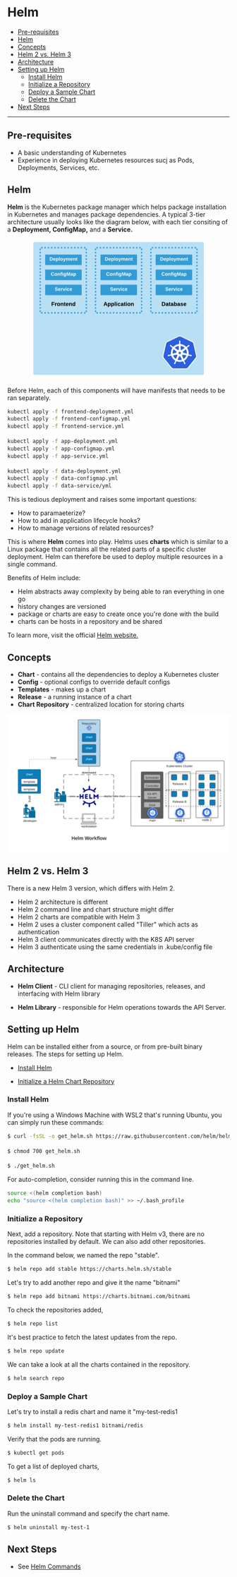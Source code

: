 # Helm 

- [Pre-requisites](#pre-requisites)
- [Helm](#helm)
- [Concepts](#concepts)
- [Helm 2 vs. Helm 3](#helm-2-vs-helm-3)
- [Architecture](#architecture)
- [Setting up Helm](#setting-up-helm)
    - [Install Helm](#install-helm)
    - [Initialize a Repository](#initialize-a-repository)
    - [Deploy a Sample Chart](#deploy-a-sample-chart)
    - [Delete the Chart](#delete-the-chart)
- [Next Steps](#next-steps)

---

## Pre-requisites 

- A basic understanding of Kubernetes
- Experience in deploying Kubernetes resources sucj as Pods, Deployments, Services, etc.

## Helm 

**Helm** is the Kubernetes package manager which helps package installation in Kubernetes and manages package dependencies. A typical 3-tier architecture usually looks like the diagram below, with each tier consiting of a **Deployment, ConfigMap,** and a **Service.**

<p align=center>
<img src="../../Images/helm-typical-3tier-arch.png">
</p>

Before Helm, each of this components will have manifests that needs to be ran separately.

```bash
kubectl apply -f frontend-deployment.yml 
kubectl apply -f frontend-configmap.yml 
kubectl apply -f frontend-service.yml 

kubectl apply -f app-deployment.yml 
kubectl apply -f app-configmap.yml 
kubectl apply -f app-service.yml 

kubectl apply -f data-deployment.yml 
kubectl apply -f data-configmap.yml 
kubectl apply -f data-service/yml
```

This is tedious deployment and raises some important questions:

- How to paramaeterize? 
- How to add in application lifecycle hooks?
- How to manage versions of related resources?

This is where **Helm** comes into play. Helms uses **charts** which is similar to a Linux package that contains all the related parts of a specific cluster deployment. Helm can therefore be used to deploy multiple resources in a single command.

Benefits of Helm include: 
- Helm abstracts away complexity by being able to ran everything in one go 
- history changes are versioned 
- package or charts are easy to create once you're done with the build
- charts can be hosts in a repository and be shared 

To learn more, visit the official [Helm website.](https://helm.sh/)

## Concepts 

- **Chart** - contains all the dependencies to deploy a Kubernetes cluster
- **Config** - optional configs to override default configs
- **Templates** - makes up a chart
- **Release** - a running instance of a chart
- **Chart Repository** - centralized location for storing charts

![](../../Images/helm-workflow.png)  

## Helm 2 vs. Helm 3 

There is a new Helm 3 version, which differs with Helm 2.

- Helm 2 architecture is different
- Helm 2 command line and chart structure might differ 
- Helm 2 charts are compatible with Helm 3
- Helm 2 uses a cluster component called "Tiller" which acts as authentication
- Helm 3 client communicates directly with the K8S API server
- Helm 3 authenticate using the same credentials in .kube/config file

## Architecture 

- **Helm Client** - CLI client for managing repositories, releases, and interfacing with Helm library

- **Helm Library** - responsible for Helm operations towards the API Server.

## Setting up Helm 

Helm can be installed either from a source, or from pre-built binary releases. The steps for setting up Helm.

- [Install Helm](https://helm.sh/docs/intro/install/) 

- [Initialize a Helm Chart Repository](https://helm.sh/docs/intro/quickstart/#initialize-a-helm-chart-repository)


### Install Helm 

If you're using a Windows Machine with WSL2 that's running Ubuntu, you can simply run these commands:

```bash
$ curl -fsSL -o get_helm.sh https://raw.githubusercontent.com/helm/helm/main/scripts/get-helm-3

$ chmod 700 get_helm.sh

$ ./get_helm.sh
```

For auto-completion, consider running this in the command line.

```bash
source <(helm completion bash)
echo "source <(helm completion bash)" >> ~/.bash_profile
```

### Initialize a Repository

Next, add a repository. Note that starting with Helm v3, there are no repositories installed by default. We can also add other repositories.

In the command below, we named the repo "stable".

```bash
$ helm repo add stable https://charts.helm.sh/stable 
```

Let's try to add another repo and give it the name "bitnami"

```bash
$ helm repo add bitnami https://charts.bitnami.com/bitnami 
```

To check the repositories added,

```bash
$ helm repo list 
```

It's best practice to fetch the latest updates from the repo.

```bash
$ helm repo update 
```

We can take a look at all the charts contained in the repository.

```bash
$ helm search repo 
```

### Deploy a Sample Chart 

Let's try to install a redis chart and name it "my-test-redis1

```bash
$ helm install my-test-redis1 bitnami/redis 
```

Verify that the pods are running.

```bash
$ kubectl get pods 
```

To get a list of deployed charts,

```bash
$ helm ls 
```

### Delete the Chart 

Run the uninstall command and specify the chart name.

```bash
$ helm uninstall my-test-1 
```

## Next Steps 

- See [Helm Commands](./031-Helm-commands.md) 
